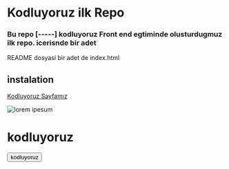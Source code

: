# Kodluyoruz ilk Repo
### Bu repo [-----] kodluyoruz Front end egtiminde olusturdugmuz ilk repo. icerisnde bir adet
README dosyasi bir adet de index.html

## instalation
[Kodluyoruz Sayfamız](https://www.kodluyoruz.org/)

![lorem ipesum](https://1.bp.blogspot.com/-2l2vGj3L3L8/YMYjO56VOBI/AAAAAAAAAiM/iRCpPl_OQukgyYaNOqwiAXoDBFRSXZOawCLcBGAsYHQ/s1068/lorem%2Bipsum.jpg)

<h1>kodluyoruz</h1>
<button>kodluyoruz</button>







